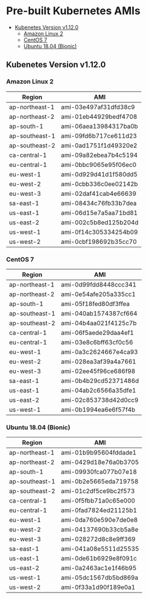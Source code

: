 # Pre-built Kubernetes AMIs  <!-- omit in toc -->

<!-- Below is generated using VSCode yzhang.markdown-all-in-one >

<!-- TOC -->

- [Kubenetes Version v1.12.0](#kubenetes-version-v1120)
  - [Amazon Linux 2](#amazon-linux-2)
  - [CentOS 7](#centos-7)
  - [Ubuntu 18.04 (Bionic)](#ubuntu-1804-bionic)

<!-- TOC -->

## Kubenetes Version v1.12.0

### Amazon Linux 2

| Region         | AMI                   |
| -------------- | --------------------- |
| ap-northeast-1 | ami-03e497af31dfd38c9 |
| ap-northeast-2 | ami-01eb44929bedf4708 |
| ap-south-1     | ami-06aea13984317ba0b |
| ap-southeast-1 | ami-09fd6b717ce611d23 |
| ap-southeast-2 | ami-0ad1751f1d49320e2 |
| ca-central-1   | ami-09a82ebea7b4c5194 |
| eu-central-1   | ami-0bbc9065e95f06ec0 |
| eu-west-1      | ami-0d929d41d1f580dd5 |
| eu-west-2      | ami-0cbb336c0ee02142b |
| eu-west-3      | ami-02daf41cab4e66639 |
| sa-east-1      | ami-08434c76fb33b7dea |
| us-east-1      | ami-06d15e7a5aa71bd81 |
| us-east-2      | ami-002c5b8ed125b204d |
| us-west-1      | ami-0f14c305334254b09 |
| us-west-2      | ami-0cbf198692b35cc70 |

### CentOS 7

| Region         | AMI                   |
| -------------- | --------------------- |
| ap-northeast-1 | ami-0d99fdd8448ccc341 |
| ap-northeast-2 | ami-0e54afe205a335cc1 |
| ap-south-1     | ami-05f18fed80df3ffea |
| ap-southeast-1 | ami-040ab1574387cf664 |
| ap-southeast-2 | ami-04b4aa021f4125c7b |
| ca-central-1   | ami-06f5aede29daa4ef1 |
| eu-central-1   | ami-03e8c6bff63cf0c56 |
| eu-west-1      | ami-0a3c2624667e4ca93 |
| eu-west-2      | ami-028ea3af39a4a7661 |
| eu-west-3      | ami-02ee45f96ce686f98 |
| sa-east-1      | ami-0b4b29cd52371486d |
| us-east-1      | ami-04ab2c6566a35dfe1 |
| us-east-2      | ami-02c853738d42d0cc9 |
| us-west-1      | ami-0b1994ea6e6f57f4b |

### Ubuntu 18.04 (Bionic)

| Region         | AMI                   |
| -------------- | --------------------- |
| ap-northeast-1 | ami-01b9b95604fddade1 |
| ap-northeast-2 | ami-0429d18e76a0b3705 |
| ap-south-1     | ami-09930fca077b07e18 |
| ap-southeast-1 | ami-0b2e5665eda719758 |
| ap-southeast-2 | ami-01c2df5ce9bc2f573 |
| ca-central-1   | ami-0f5fbb71a0c65e000 |
| eu-central-1   | ami-0fad7824ed21125b1 |
| eu-west-1      | ami-0da760e590e7de0e8 |
| eu-west-2      | ami-04137690b33cb5a8e |
| eu-west-3      | ami-028272d8c8e9ff369 |
| sa-east-1      | ami-041a08e5511d25535 |
| us-east-1      | ami-0de61b6929e8f091c |
| us-east-2      | ami-0a2463ac1e1f46b95 |
| us-west-1      | ami-05dc1567db5bd869a |
| us-west-2      | ami-0f33a1d90f189e0a1 |
